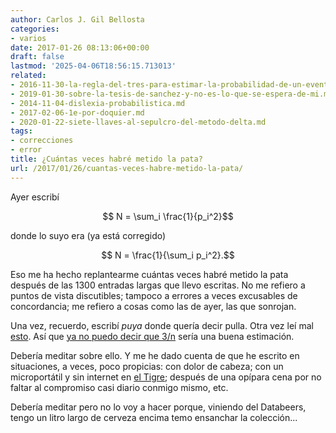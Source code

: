```yaml
---
author: Carlos J. Gil Bellosta
categories:
- varios
date: 2017-01-26 08:13:06+00:00
draft: false
lastmod: '2025-04-06T18:56:15.713013'
related:
- 2016-11-30-la-regla-del-tres-para-estimar-la-probabilidad-de-un-evento-todavia-no-observado.md
- 2019-01-30-sobre-la-tesis-de-sanchez-y-no-es-lo-que-se-espera-de-mi.md
- 2014-11-04-dislexia-probabilistica.md
- 2017-02-06-1e-por-doquier.md
- 2020-01-22-siete-llaves-al-sepulcro-del-metodo-delta.md
tags:
- correcciones
- error
title: ¿Cuántas veces habré metido la pata?
url: /2017/01/26/cuantas-veces-habre-metido-la-pata/
---
```


Ayer escribí

$$ N = \sum_i \frac{1}{p_i^2}$$

donde lo suyo era (ya está corregido)

$$ N = \frac{1}{\sum_i p_i^2}.$$

Eso me ha hecho replantearme cuántas veces habré metido la pata después de las 1300 entradas largas que llevo escritas. No me refiero a puntos de vista discutibles; tampoco a errores a veces excusables de concordancia; me refiero a cosas como las de ayer, las que sonrojan.

Una vez, recuerdo, escribí _puya_ donde quería decir pulla. Otra vez leí mal [esto](https://en.wikipedia.org/wiki/Banzhaf_power_index). Así que [ya no puedo decir que 3/n](https://datanalytics.com/2016/11/30/la-regla-del-tres-para-estimar-la-probabilidad-de-un-evento-todavia-no-observado/) sería una buena estimación.

Debería meditar sobre ello. Y me he dado cuenta de que he escrito en situaciones, a veces, poco propicias: con dolor de cabeza; con un microportátil y sin internet en [el Tigre](https://es.wikipedia.org/wiki/Tigre_(Buenos_Aires)); después de una opípara cena por no faltar al compromiso casi diario conmigo mismo, etc.

Debería meditar pero no lo voy a hacer porque, viniendo del Databeers, tengo un litro largo de cerveza encima temo ensanchar la colección...